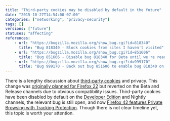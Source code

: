 ```yaml
---
title: "Third-party cookies may be disabled by default in the future"
date: "2015-10-27T14:54:00-07:00"
categories: ["networking", "privacy-security"]
tags: []
versions: ["future"]
statuses: "affecting"
references:
    - url: "https://bugzilla.mozilla.org/show_bug.cgi?id=818340"
      title: "Bug 818340 - Block cookies from sites I haven't visited"
    - url: "https://bugzilla.mozilla.org/show_bug.cgi?id=851606"
      title: "Bug 851606 - Disable bug 818340 for Beta until we're ready"
    - url: "https://bugzilla.mozilla.org/show_bug.cgi?id=999170"
      title: "Bug 999170 - Back out bug 851606 to enable bug 818340 on the default 3rd-party cookie policy for releases"
---
```

There is a lengthy discussion about [third-party cookies](https://support.mozilla.org/en-US/kb/disable-third-party-cookies) and privacy. This change was [originally planned for Firefox 22](https://www.fxsitecompat.com/en-CA/docs/2013/third-party-cookies-are-blocked-by-default/) but reverted on the Beta and Release channels due to obvious compatibility issues. Third-party cookies have been disabled by default on the [Developer Edition](https://www.mozilla.org/en-US/firefox/developer/) and Nightly channels, the relevant bug is still open, and now [Firefox 42 features Private Browsing with Tracking Protection](https://www.fxsitecompat.com/en-CA/docs/2015/private-browsing-now-comes-with-tracking-protection/). Though there is not clear timeline yet, this topic is worth your attention.
